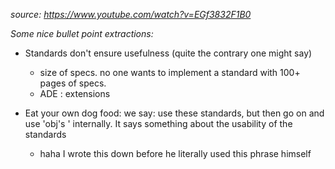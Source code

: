 _source: https://www.youtube.com/watch?v=EGf3832F1B0_

_Some nice bullet point extractions:_


- Standards don't ensure usefulness (quite the contrary one might say)
  - size of specs. no one wants to implement a standard with 100+ pages of specs.
  - ADE : extensions

- Eat your own dog food: we say: use these standards, but then go on and use 'obj's ' internally. It says something about the usability of the standards
  - haha I wrote this down before he literally used this phrase himself
